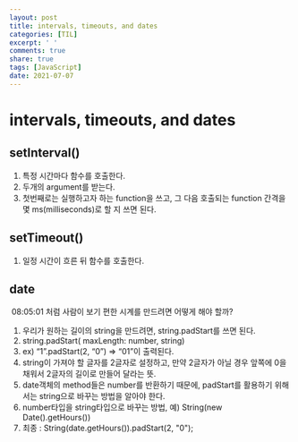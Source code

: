 ```yaml
---
layout: post
title: intervals, timeouts, and dates
categories: [TIL]
excerpt: ' '
comments: true
share: true
tags: [JavaScript]
date: 2021-07-07
---
```

#  intervals, timeouts, and dates

## setInterval() 

1. 특정 시간마다 함수를 호출한다.
2. 두개의 argument를 받는다.
3. 첫번째로는 실행하고자 하는 function을 쓰고, 그 다음 호출되는 function 간격을 몇 ms(milliseconds)로 할 지 쓰면 된다.

## setTimeout()

1. 일정 시간이 흐른 뒤 함수를 호출한다.

## date

​	08:05:01 처럼 사람이 보기 편한 시계를 만드려면 어떻게 해야 할까?

1. 우리가 원하는 길이의 string을 만드려면, string.padStart를 쓰면 된다.
2. string.padStart( maxLength: number, string) 
3. ex) “1”.padStart(2, “0”)  => “01”이 출력된다.
4. string이 가져야 할 글자를 2글자로 설정하고, 만약 2글자가 아닐 경우 앞쪽에 0을 채워서 2글자의 길이로 만들어 달라는 뜻.
5. date객체의 method들은 number를 반환하기 때문에, padStart를 활용하기 위해서는 string으로 바꾸는  방법을 알아야 한다.  
6. number타입을 string타입으로 바꾸는 방법, 예) String(new Date().getHours())
7. 최종 : String(date.getHours()).padStart(2, "0");

